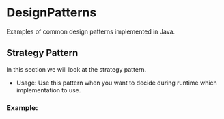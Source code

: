 # DesignPatterns
Examples of common design patterns implemented in Java.

## Strategy Pattern

In this section we will look at the strategy pattern.

- Usage: Use this pattern when you want to decide during runtime which implementation to use.

### Example:

